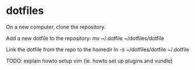 dotfiles
========

On a new computer, clone the repository.

Add a new dotfile to the repository:
    mv ~/.dotfile ~/dotfiles/dotfile

Link the dotfile from the repo to the homedir
    ln -s ~/dotfiles/dotfile ~/.dotfile

TODO: explain howto setup vim (ie. howto set up plugins and vundle)
